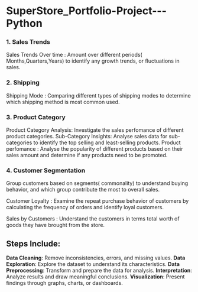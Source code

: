 # SuperStore_Portfolio-Project---Python

### 1. Sales Trends
   Sales Trends Over time :  Amount over different periods( Months,Quarters,Years) to identify any growth trends, or fluctuations in sales.

### 2. Shipping
   Shipping Mode : Comparing different types of shipping modes to determine  which shipping method is most common used.

### 3. Product Category
   Product Category Analysis: Investigate the sales perfomance of different product categories.
   Sub-Category Insights: Analyse sales data for sub-categories to identify the top selling and least-selling products.
   Product perfomance : Analyse the popularity of different products based on their sales amount and determine if any products need to be promoted.

### 4. Customer Segmentation
   Group customers based on segments( commonality) to understand buying behavior, and which group contribute the most to overall sales.

   Customer Loyalty : Examine the repeat purchase behavior of customers by calculating the frequency of orders and identify loyal customers.

   Sales by Customers : Understand the customers in terms total worth of goods they have brought from the store.

   ## Steps Include:

 **Data Cleaning**: Remove inconsistencies, errors, and missing values.
 **Data Exploration**: Explore the dataset to understand its characteristics.
 **Data Preprocessing**: Transform and prepare the data for analysis.
 **Interpretation**: Analyze results and draw meaningful conclusions.
 **Visualization**: Present findings through graphs, charts, or dashboards.
